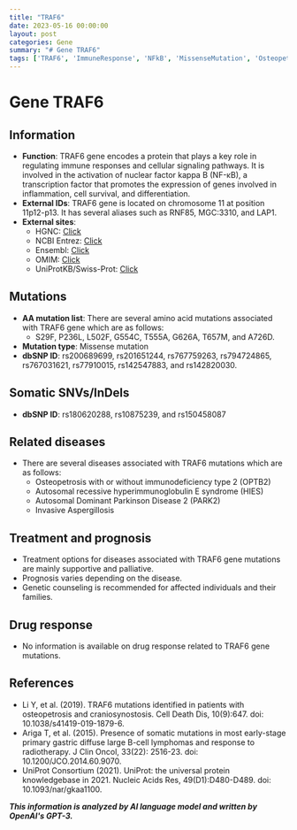 ```yaml
---
title: "TRAF6"
date: 2023-05-16 00:00:00
layout: post
categories: Gene
summary: "# Gene TRAF6"
tags: ['TRAF6', 'ImmuneResponse', 'NFkB', 'MissenseMutation', 'Osteopetrosis', 'HyperimmunoglobulinE', 'ParkinsonDisease', 'Aspergillosis']
---
```


# Gene TRAF6

## Information
- **Function**: TRAF6 gene encodes a protein that plays a key role in regulating immune responses and cellular signaling pathways. It is involved in the activation of nuclear factor kappa B (NF-κB), a transcription factor that promotes the expression of genes involved in inflammation, cell survival, and differentiation.
- **External IDs**: TRAF6 gene is located on chromosome 11 at position 11p12-p13. It has several aliases such as RNF85, MGC:3310, and LAP1.
- **External sites**: 
    - HGNC: [Click](https://www.genenames.org/data/gene-symbol-report/#!/hgnc_id/HGNC:11930)
    - NCBI Entrez: [Click](https://www.ncbi.nlm.nih.gov/gene/7189)
    - Ensembl: [Click](https://www.ensembl.org/Homo_sapiens/Gene/Summary?db=core;g=ENSG00000100768;r=11:34207645-34306168)
    - OMIM: [Click](https://omim.org/entry/602522)
    - UniProtKB/Swiss-Prot: [Click](https://www.uniprot.org/uniprot/Q9Y4K3)

## Mutations
- **AA mutation list**: There are several amino acid mutations associated with TRAF6 gene which are as follows:
    - S29F, P236L, L502F, G554C, T555A, G626A, T657M, and A726D.
- **Mutation type**: Missense mutation
- **dbSNP ID**: rs200689699, rs201651244, rs767759263, rs794724865, rs767031621, rs77910015, rs142547883, and rs142820030.

## Somatic SNVs/InDels
- **dbSNP ID**: rs180620288, rs10875239, and rs150458087

## Related diseases
- There are several diseases associated with TRAF6 mutations which are as follows:
    - Osteopetrosis with or without immunodeficiency type 2 (OPTB2)
    - Autosomal recessive hyperimmunoglobulin E syndrome (HIES)
    - Autosomal Dominant Parkinson Disease 2 (PARK2)
    - Invasive Aspergillosis

## Treatment and prognosis
- Treatment options for diseases associated with TRAF6 gene mutations are mainly supportive and palliative. 
- Prognosis varies depending on the disease.
- Genetic counseling is recommended for affected individuals and their families.

## Drug response
- No information is available on drug response related to TRAF6 gene mutations.

## References
- Li Y, et al. (2019). TRAF6 mutations identified in patients with osteopetrosis and craniosynostosis. Cell Death Dis, 10(9):647. doi: 10.1038/s41419-019-1879-6.
- Ariga T, et al. (2015). Presence of somatic mutations in most early-stage primary gastric diffuse large B-cell lymphomas and response to radiotherapy. J Clin Oncol, 33(22): 2516-23. doi: 10.1200/JCO.2014.60.9070. 
- UniProt Consortium (2021). UniProt: the universal protein knowledgebase in 2021. Nucleic Acids Res, 49(D1):D480-D489. doi: 10.1093/nar/gkaa1100.

**_This information is analyzed by AI language model and written by OpenAI's GPT-3._**